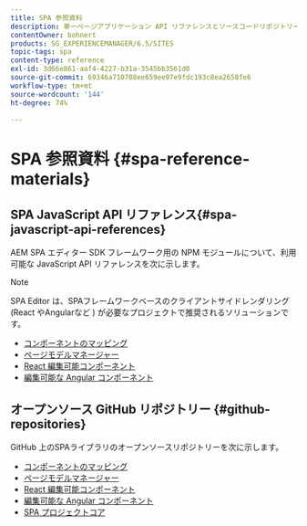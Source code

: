 ```yaml
---
title: SPA 参照資料
description: 単一ページアプリケーション API リファレンスとソースコードリポジトリーの概要
contentOwner: bohnert
products: SG_EXPERIENCEMANAGER/6.5/SITES
topic-tags: spa
content-type: reference
exl-id: 3d66e861-aaf4-4227-b31a-3545bb3561d0
source-git-commit: 69346a710708ee659ee97e9fdc193c8ea2658fe6
workflow-type: tm+mt
source-wordcount: '144'
ht-degree: 74%

---
```


# SPA 参照資料 {#spa-reference-materials}

## SPA JavaScript API リファレンス{#spa-javascript-api-references}

AEM SPA エディター SDK フレームワーク用の NPM モジュールについて、利用可能な JavaScript API リファレンスを次に示します。

>[!NOTE]
>
>SPA Editor は、SPAフレームワークベースのクライアントサイドレンダリング (React やAngularなど ) が必要なプロジェクトで推奨されるソリューションです。

* [コンポーネントのマッピング](https://www.npmjs.com/package/@adobe/aem-spa-component-mapping)
* [ページモデルマネージャー](https://www.npmjs.com/package/@adobe/aem-spa-model-manager)
* [React 編集可能コンポーネント](https://www.npmjs.com/package/@adobe/aem-react-editable-components)
* [編集可能な Angular コンポーネント](https://www.npmjs.com/package/@adobe/aem-angular-editable-components)

## オープンソース GitHub リポジトリー {#github-repositories}

GitHub 上のSPAライブラリのオープンソースリポジトリーを次に示します。

* [コンポーネントのマッピング](https://github.com/adobe/aem-spa-component-mapping)
* [ページモデルマネージャー](https://github.com/adobe/aem-spa-page-model-manager)
* [React 編集可能コンポーネント](https://github.com/adobe/aem-react-editable-components)
* [編集可能な Angular コンポーネント](https://github.com/adobe/aem-angular-editable-components)
* [SPA プロジェクトコア](https://github.com/adobe/aem-spa-project-core)
